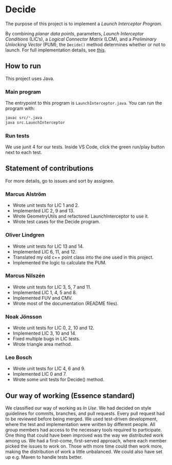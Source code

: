 # Decide
The purpose of this project is to implement a *Launch Interceptor Program*.

By combining *planar data points*, parameters, *Launch Interceptor Conditions* (LIC’s), a *Logical Connector Matrix* (LCM), and a *Preliminary Unlocking Vector* (PUM), the `Decide()` method determines whether or not to launch. For full implementation details, see [this](decide.pdf).

## How to run
This project uses Java.

### Main program
The entrypoint to this program is `LaunchInterceptor.java`. You can run the program with:

```bash
javac src/*.java
java src.LaunchInterceptor
```

### Run tests
We use junit 4 for our tests. Inside VS Code, click the green run/play button next to each test.

## Statement of contributions
For more details, go to issues and sort by assignee.

### Marcus Alström
* Wrote unit tests for LIC 1 and 2.
* Implemented LIC 2, 9 and 13.
* Wrote GeometryUtils and refactored LaunchInterceptor to use it.
* Wrote test cases for the Decide program.

### Oliver Lindgren
* Wrote unit tests for LIC 13 and 14.
* Implemented LIC 6, 11, and 12.
* Translated my old c++ point class into the one used in this project.
* Implemented the logic to calculate the PUM.

### Marcus Nilszén
* Wrote unit tests for LIC 3, 5, 7 and 11.
* Implemented LIC 1, 4, 5 and 8.
* Implemented FUV and CMV.
* Wrote most of the documentation (README files).

### Noak Jönsson
* Wrote unit tests for LIC 0, 2, 10 and 12.
* Implemented LIC 3, 10 and 14.
* Fixed multiple bugs in LIC tests.
* Wrote triangle area method.

### Leo Bosch
* Wrote unit tests for LIC 4, 6 and 9.
* Implemented LIC 0 and 7.
* Wrote some unit tests for Decide() method.

## Our way of working (Essence standard)
We classified our way of working as *In Use*. We had decided on style guidelines for commits, branches, and pull requests. Every pull request had to be reviewed before being merged. We used test-driven development, where the test and implementation were written by different people. All group members had access to the necessary tools required to participate. One thing that could have been improved was the way we distributed work among us. We had a first-come, first-served approach, where each member picked the issues to work on. Those with more time could then work more, making the distribution of work a little unbalanced. We could also have set up e.g. Maven to handle tests better.